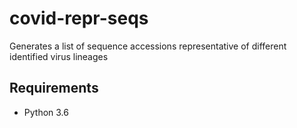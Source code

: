 # covid-repr-seqs

Generates a list of sequence accessions representative of different identified virus lineages

## Requirements

- Python 3.6
